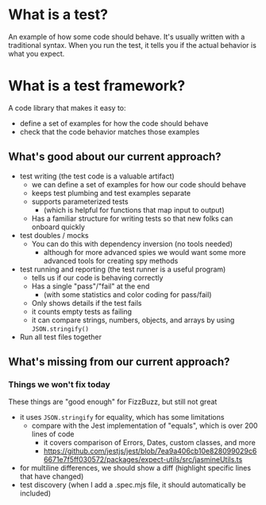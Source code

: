 # What is a test?

An example of how some code should behave. It's usually written with a traditional syntax.
When you run the test, it tells you if the actual behavior is what you expect.

# What is a test framework?

A code library that makes it easy to:

- define a set of examples for how the code should behave
- check that the code behavior matches those examples

## What's good about our current approach?

- test writing (the test code is a valuable artifact)
    - we can define a set of examples for how our code should behave
    - keeps test plumbing and test examples separate
    - supports parameterized tests
        - (which is helpful for functions that map input to output)
    - Has a familiar structure for writing tests so that new folks can onboard quickly
- test doubles / mocks
    - You can do this with dependency inversion (no tools needed)
        - although for more advanced spies we would want some more advanced tools for
          creating spy methods
- test running and reporting (the test runner is a useful program)
    - tells us if our code is behaving correctly
    - Has a single "pass"/"fail" at the end
        - (with some statistics and color coding for pass/fail)
    - Only shows details if the test fails
    - it counts empty tests as failing
    - it can compare strings, numbers, objects, and arrays by using `JSON.stringify()`
- Run all test files together

## What's missing from our current approach?

### Things we won't fix today

These things are "good enough" for FizzBuzz, but still not great

- it uses `JSON.stringify` for equality, which has some limitations
    - compare with the Jest implementation of "equals", which is over 200 lines of code
        - it covers comparison of Errors, Dates, custom classes, and more
        - https://github.com/jestjs/jest/blob/7ea9a406cb10e828099029c66671e7f5ff030572/packages/expect-utils/src/jasmineUtils.ts
- for multiline differences, we should show a diff (highlight specific lines that have
  changed)
- test discovery (when I add a .spec.mjs file, it should automatically be included)